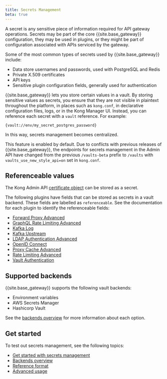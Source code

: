 ```yaml
---
title: Secrets Management
beta: true
---
```


A secret is any sensitive piece of information required for API gateway
operations. Secrets may be part of the core {{site.base_gateway}} configuration,
they may be used in plugins, or they might be part of configuration associated
with APIs serviced by the gateway.

Some of the most common types of secrets used by {{site.base_gateway}} include:

* Data store usernames and passwords, used with PostgreSQL and Redis
* Private X.509 certificates
* API keys
* Sensitive plugin configuration fields, generally used for authentication

{{site.base_gateway}} lets you store certain values in a vault.
By storing sensitive values as secrets, you ensure that they are not
visible in plaintext throughout the platform, in places such as `kong.conf`,
in declarative configuration files, logs, or in the Kong Manager UI. Instead,
you can reference each secret with a `vault` reference. For example:

```
{vault://env/my_secret_postgres_password}
```

In this way, secrets management becomes centralized.

This feature is enabled by default.
Due to conflicts with previous releases of {{site.base_gateway}},
the endpoints for secrets management in the
Admin API have changed from the previous `/vaults-beta` prefix to
`/vaults` with `vaults_use_new_style_api=on` set in `kong.conf`.

## Referenceable values

The Kong Admin API [certificate object](/gateway/{{page.kong_version}}/admin-api/#certificate-object)
can be stored as a secret.

The following plugins have fields that can be stored as secrets in a
vault backend. These fields are labelled as `referenceable`. See the
documentation for each plugin to identify the referenceable fields:

* [Forward Proxy Advanced](/hub/kong-inc/forward-proxy/)
* [GraphQL Rate Limiting Advanced](/hub/kong-inc/graphql-rate-limiting-advanced/)
* [Kafka Log](/hub/kong-inc/kafka-log/)
* [Kafka Upstream](/hub/kong-inc/kafka-upstream/)
* [LDAP Authentication Advanced](/hub/kong-inc/ldap-auth-advanced/)
* [OpenID Connect](/hub/kong-inc/openid-connect/)
* [Proxy Cache Advanced](/hub/kong-inc/proxy-cache-advanced/)
* [Rate Limiting Advanced](/hub/kong-inc/rate-limiting-advanced/)
* [Vault Authentication](/hub/kong-inc/vault-auth/)

## Supported backends

{{site.base_gateway}} supports the following vault backends:
* Environment variables
* AWS Secrets Manager
* Hashicorp Vault

See the [backends overview](/gateway/{{page.kong_version}}/kong-enterprise/secrets-management/backends/)
for more information about each option.

## Get started

To test out secrets management, see the following topics:
* [Get started with secrets management](/gateway/{{page.kong_version}}/kong-enterprise/secrets-management/getting-started/)
* [Backends overview](/gateway/{{page.kong_version}}/kong-enterprise/secrets-management/backends/)
* [Reference format](/gateway/{{page.kong_version}}/kong-enterprise/secrets-management/reference-format/)
* [Advanced usage](/gateway/{{page.kong_version}}/kong-enterprise/secrets-management/advanced-usage/)
